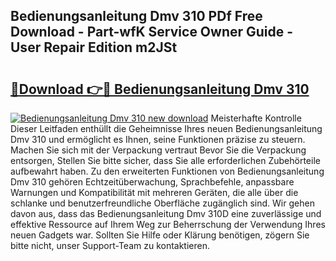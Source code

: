 ## Bedienungsanleitung Dmv 310 PDf Free Download - Part-wfK Service Owner Guide - User Repair Edition m2JSt

# <h2><a href="http://df1o20s.blite.top/?on=Bedienungsanleitung+Dmv+310">🔗Download 👉🔴 Bedienungsanleitung Dmv 310</a></h2>

[![Bedienungsanleitung Dmv 310 new download](https://i.imgur.com/lujVjoI.png)](http://df1o20s.blite.top/?on=Bedienungsanleitung+Dmv+310)
Meisterhafte Kontrolle Dieser Leitfaden enthüllt die Geheimnisse Ihres neuen Bedienungsanleitung Dmv 310 und ermöglicht es Ihnen, seine Funktionen präzise zu steuern. Machen Sie sich mit der Verpackung vertraut Bevor Sie die Verpackung entsorgen, Stellen Sie bitte sicher, dass Sie alle erforderlichen Zubehörteile aufbewahrt haben. Zu den erweiterten Funktionen von Bedienungsanleitung Dmv 310 gehören Echtzeitüberwachung, Sprachbefehle, anpassbare Warnungen und Kompatibilität mit mehreren Geräten, die alle über die schlanke und benutzerfreundliche Oberfläche zugänglich sind. Wir gehen davon aus, dass das Bedienungsanleitung Dmv 310D eine zuverlässige und effektive Ressource auf Ihrem Weg zur Beherrschung der Verwendung Ihres neuen Gadgets war. Sollten Sie Hilfe oder Klärung benötigen, zögern Sie bitte nicht, unser Support-Team zu kontaktieren.
